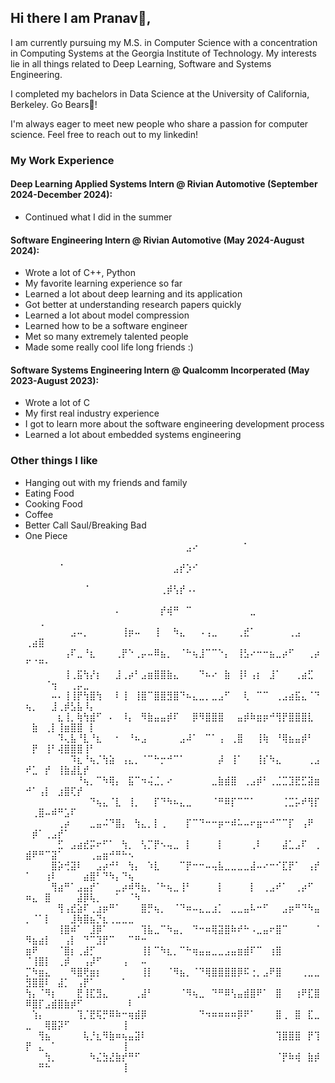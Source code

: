 ## Hi there I am Pranav👋,
I am currently pursuing my M.S. in Computer Science with a concentration in Computing Systems at the Georgia Institute of Technology. My interests lie in all things related to Deep Learning, Software and Systems Engineering.

I completed my bachelors in Data Science at the University of California, Berkeley.
Go Bears🐻!

I'm always eager to meet new people who share a passion for computer science. Feel free to reach out to my linkedin!


### My Work Experience
#### Deep Learning Applied Systems Intern @ Rivian Automotive (September 2024-December 2024):
- Continued what I did in the summer

#### Software Engineering Intern @ Rivian Automotive (May 2024-August 2024):
- Wrote a lot of C++, Python
- My favorite learning experience so far
- Learned a lot about deep learning and its application
- Got better at understanding research papers quickly
- Learned a lot about model compression
- Learned how to be a software engineer
- Met so many extremely talented people
- Made some really cool life long friends :)

#### Software Systems Engineering Intern @ Qualcomm Incorperated (May 2023-August 2023):
- Wrote a lot of C
- My first real industry experience
- I got to learn more about the software engineering development process
- Learned a lot about embedded systems engineering


### Other things I like
- Hanging out with my friends and family
- Eating Food
- Cooking Food
- Coffee
- Better Call Saul/Breaking Bad
- One Piece
⠀⠀⠀⠀⠀⠀⠀⠀⠀⠀⠀⠀⠀⠀⠀⠀⠀⠀⠀⠀⠀⠀⠀⠀⠀⣠⠔⠀⠀⠀⠀⠀⠀⠀⠁⠀⠀⠀⠀⠀⠀⠀⠀⠀⠀⠀⠀⠀⠀⠀⠀⠀⠀⠀⠀⠀⠀⠀⠀⠀⠀⠀⠀⠀⠀
⠀⠀⠀⠀⠀⠈⠀⠀⠀⠀⠀⠀⠀⠀⠀⠀⠀⠀⠀⠀⠀⠀⠀⣠⡞⡱⠊⠀⠀⠀⠀⠀⠀⠀⠀⠀⠀⠀⠀⠀⠀⠀⠀⠀⠀⠀⠀⠀⠀⠀⠀⠀⠀⠀⠀⠀⠀⠀⠀⠀⠀⠀⠀⠀⠀
⠀⠀⠀⠀⠀⠀⠀⠀⠀⠈⠀⠀⠀⠀⠀⠀⠀⠀⠀⠀⠀⢀⡾⢣⡞⠠⠄⠀⠀⠀⠀⠀⠀⠀⠀⠀⠀⠀⠀⠀⠀⠀⠀⠀⠀⠀⠀⠀⠀⠀⠀⠀⠀⠀⠀⠀⠀⠀⠀⠀⠀⠀⠀⠀⠀
⠀⠀⠀⠀⠀⠀⠀⠀⠀⠀⠀⠀⠀⠀⠄⠀⠀⠀⠀⠀⠀⡞⢾⠛⠀⠉⠀⠀⠀⠀⠀⠀⠀⠀⠀⣀⠀⠀⠀⠀⠀⠀⠀⠀⠀⠀⠀⠀⢀⠀⠀⠀⠀⠀⠀⠀⠀⠀⠀⠀⠀⠀⠀⠀⠀
⠀⠀⠀⠀⠀⠀⠀⣠⠤⡀⠀⠀⠀⠀⠀⢸⡶⠤⠀⠀⢸⠀⠀⠳⣄⠀⠀⠠⢠⣀⠀⠀⠀⢀⣞⠁⠀⠀⠀⠀⠀⢀⣠⠀⠀⠀⢀⣴⣿⠀⠀⠀⠀⠀⠀⠀⠀⠀⠀⠀⠀⠀⠀⠀⠀
⠀⠀⠀⠀⠀⠀⢠⠏⣀⠘⣆⠀⠀⠀⢀⡟⠑⢀⡤⠤⠿⣦⡀⠀⠈⠓⢦⣸⠉⠉⠑⡄⠀⢸⣣⠔⠒⠒⣦⣀⡴⠋⠀⠀⢀⡴⠋⠈⠛⠂⠀⠀⠀⠀⠀⠀⠀⠀⠀⠀⠀⠀⠀⠀⠀
⠀⠀⠀⠀⠀⠀⢸⢀⣯⢳⡜⡆⠀⠀⣸⢀⡴⠃⣠⣶⣿⣿⣷⣄⠀⠀⠀⠙⠦⠔⠀⣷⠀⢸⠇⢠⡆⠀⣸⠁⠀⠀⢀⣴⣋⠀⠀⠀⠀⠈⢲⠀⠀⢀⡤⣀⠀⠀⠀⠀⠀⠀⠀⠀⠀
⠀⠀⠀⠀⠤⠄⢸⢸⡟⢳⣿⢳⠀⠀⠇⢸⠀⢸⣿⠉⣿⣿⣻⣿⠙⠦⣄⣀⡀⣀⣠⠋⠀⠀⢇⠀⠉⠉⠀⢀⣠⣴⣯⣄⠈⠙⢦⡀⠀⠀⣸⢀⡾⣣⣧⠸⡄⠀⠀⠀⠀⠀⠀⠀⠀
⠀⠀⠀⠀⠀⣆⢸⡀⢷⢳⣾⠋⠀⠄⠀⠸⡄⠀⠻⣷⣤⣤⡾⠏⠀⠀⡿⠻⣿⣿⣿⠀⠀⣤⡾⠷⣶⡶⠚⢻⡟⣿⣿⣿⣇⠀⠀⣷⠀⢀⡇⢸⣶⣿⣿⠀⡇⠀⠀⠀⠀⠀⠀⠀⠀
⠀⠀⠀⠀⠀⠹⢄⣧⠘⣇⠘⣆⠀⠀⠂⠀⠘⠦⣠⠀⠀⠀⠀⠀⣠⠼⠁⠀⠉⠁⢠⠀⢀⣿⠀⠀⢸⢷⠀⠘⢿⣦⣤⡾⠃⠀⠀⡟⠀⢸⠃⢼⣿⣿⣿⢸⠃⠀⠀⠀⠀⠀⠀⠀⠀
⠀⠀⠀⠀⠀⠀⠀⠹⣆⠘⢦⡈⢳⣵⠀⢠⣄⡀⠈⠉⠓⡒⠚⠉⠁⠀⠀⠀⠀⠀⡼⠀⢸⠁⠀⠀⢸⡎⠳⣄⠀⠀⠀⠀⢀⣠⠞⣁⠀⡞⠀⢸⣷⣼⣇⡞⠀⠀⠀⠀⠀⠀⠀⠀⠀
⠀⠀⠀⠀⠀⠀⠀⠀⠘⢦⡀⠉⠳⢿⡄⠀⣯⠉⠲⢬⣈⡀⠔⠀⠀⠀⠀⠀⠀⣀⣷⣾⣿⠀⢀⣠⡾⠃⢀⣈⣉⣹⣟⣋⣽⣶⠚⠁⢠⡇⠀⣰⣿⢏⡞⠀⠀⠀⠀⠀⠀⠀⠀⠀⠀
⠀⠀⠀⠀⠀⠀⠀⠀⠀⠀⠙⢦⣄⠈⣇⠀⢸⡀⠀⠀⡏⠙⠳⠦⣄⣀⠀⠀⠀⠈⠛⠿⡏⠉⠉⠁⠀⠀⠀⠀⢈⣉⡥⠞⢻⡏⠀⢀⣿⠤⠾⠛⣡⠏⠀⠀⠀⠀⠀⠀⠀⠀⠀⠀⠀
⠀⠀⠀⠀⠀⢀⡴⠀⠀⠀⣀⣤⠬⠙⣿⡄⠀⢳⣄⡀⡇⢀⠀⠀⠀⡏⠉⠙⠒⠒⡶⠒⠾⠥⠤⠖⣶⠒⠚⠉⠉⡏⠀⢠⠟⠀⠀⡾⠁⢀⣠⡞⠁⠀⠀⠀⠀⠀⠀⠀⠀⠀⠀⠀⠀
⠀⠀⠀⠀⠀⣋⠀⣠⣴⣞⡭⠖⠋⠁⠀⢳⡀⠀⢣⡉⡟⠢⢤⣀⠀⡇⠀⠀⠀⠀⡇⠀⠀⠀⠀⢀⠇⠀⠀⠀⣼⣁⣠⠏⠀⢀⣾⠟⠛⠉⣽⠁⠀⠀⠀⠀⢀⣤⣶⠚⠛⠓⠢⠀⠀
⠀⠀⠀⠀⣿⡵⢚⣽⠇⠀⠀⣠⡴⠚⠃⠀⢳⡄⠀⠱⣇⠀⠀⠀⠉⡟⠒⠒⠤⢤⣧⣀⣀⣀⣀⣼⠤⠔⠒⠊⣏⡟⠁⠀⢠⡞⠁⠀⠀⢰⠇⠀⠀⠀⠀⣴⣿⠃⠙⠳⡄⠙⢦⠀⠀
⠀⠀⠀⠀⢻⣴⠛⠁⣠⣤⡞⠁⠀⠀⣀⡴⠾⠻⣦⡀⠈⠓⢦⣀⢸⠃⠀⠀⠀⠀⡇⠀⠀⠀⠀⡇⠀⢀⣠⠞⠁⠀⢀⡴⠋⠀⠶⣄⠀⣿⠀⠀⠀⠀⣼⡿⢧⡀⠀⠀⠁⠀⠈⠳⠀
⠀⠀⠀⠀⠀⢻⢠⣞⣵⠏⢀⣰⡶⠛⠁⠀⠀⠀⣿⡛⢦⡀⠀⠈⠙⠶⠤⣄⣀⣰⡁⠀⣀⣀⣤⠧⠒⠋⠀⠀⣠⡶⠛⠙⠳⣤⡀⠈⠁⡇⠀⠀⠀⣸⢷⣿⣦⡙⣆⢀⣀⣀⣀⠀⠀
⠀⠀⠀⠀⠀⢸⣿⠾⠁⠀⣸⡿⠁⠀⠀⠀⠀⠀⢹⣧⣀⠉⠳⣤⡀⠀⠙⠒⠶⢿⣽⣿⠷⠞⠓⠠⣀⣤⠖⣿⠉⠀⠀⠀⠀⠈⠻⣦⣴⡇⠀⠀⢠⡇⠀⠙⠉⣹⡟⠉⠀⠀⠉⠛⠒
⣶⠟⠀⠀⠀⠈⣿⡆⢀⣼⡋⠀⠀⠀⠀⠀⠀⠀⢸⡇⠉⠳⣆⡀⠉⠓⢶⣤⣤⣀⣀⣠⣤⣶⣾⠏⠉⠀⢰⣿⠀⠀⠀⠀⠀⠀⠈⢸⣿⡇⠀⢀⡾⠀⠀⢠⡼⠋⠀⠀⠀⢠⠀⠀⠤
⡉⠳⣶⣄⠀⠀⠀⠻⣿⢟⣶⡆⠀⠀⠀⠀⠀⠀⢸⡇⠀⠀⠈⠻⣦⡀⠈⠙⢿⣿⣿⣿⣿⡿⠯⢐⡀⣠⠟⣿⠀⠀⠀⢀⣀⣀⣻⣿⣿⠇⠀⣼⡁⠀⢠⡟⠁⠀⠀⠀⠀⠁⠀⠀⠀
⢳⡄⠈⠻⡆⠀⠀⠀⣟⢸⣏⣻⣄⠀⠀⠀⠀⢀⣼⠃⠀⠀⠀⠀⠈⠻⢦⣀⠀⠙⠛⠿⢣⣤⣾⣿⠟⠁⠀⣿⠀⠀⢰⠟⣏⣿⠿⣿⡏⣠⣾⣿⣷⡾⠋⠀⠀⠀⠀⠀⠀⠀⠇⠀⠀
⠀⢱⡄⠀⠀⠀⠀⠀⢹⡈⣟⢯⡛⠿⠷⠒⢶⣾⡿⠀⠀⠀⠀⠀⠀⠀⠀⠙⠲⠶⠶⠶⠶⡿⠟⠁⠀⠀⠀⣿⢀⠀⣿⠀⣏⣀⣀⠀⠀⢿⣿⡽⠋⠀⠀⠀⠀⠀⠀⠀⠀⢸⠀⠀⠀
⠀⠀⢻⣦⠀⠀⠀⠀⠀⢧⡘⣆⠻⣷⠶⢦⣤⣽⠇⠀⠀⠀⠀⠀⠀⠀⠀⠀⠀⠀⠀⠀⠀⠀⠀⠀⠀⠀⠀⢹⣿⣿⣿⠀⡟⢹⡟⠀⣄⠀⠁⠀⠀⠀⠀⠀⠀⠀⠀⠀⠀⢸⠀⠀⠀
⠀⠀⠀⢳⡀⠀⠀⠀⠀⠀⠳⣌⣳⣜⣷⡞⠛⠋⠀⠀⠀⠀⠀⠀⠀⠀⠀⠀⠀⠀⠀⠀⠀⠀⠀⠀⠀⠀⠀⠈⡟⠷⢾⠀⣷⡾⠀⠀⠛⠓⠀⠀⠀⠀⠀⠀⠀⠀⠀⠀⠀⢸⠀⠀⠀
